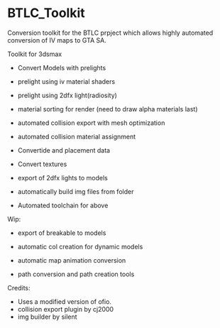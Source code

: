 # BTLC_Toolkit

Conversion toolkit for the BTLC prpject which allows 
highly automated conversion of IV maps to GTA SA.

Toolkit for 3dsmax

- Convert Models with prelights
 - prelight using iv material shaders
 - prelight using 2dfx light(radiosity)
 - material sorting for render (need to draw alpha materials last)
- automated collision export with mesh optimization
- automated collision material assignment
- Convertide and placement data
- Convert textures
- export of 2dfx lights to models
- automatically build img files from folder

- Automated toolchain for above

Wip:
- export of breakable to models
- automatic col creation for dynamic models
- automatic map animation conversion

- path conversion and path creation tools


Credits:
- Uses a modified version of ofio.
- collision export plugin by cj2000
- img builder by silent



